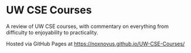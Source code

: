 # UW CSE Courses
A review of UW CSE courses, with commentary on everything from difficulty to enjoyability to practicality.

Hosted via GitHub Pages at https://noxnovus.github.io/UW-CSE-Courses/
